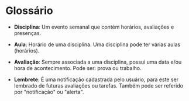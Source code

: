 # Glossário

* __Disciplina__: Um evento semanal que contém horários, avaliações e presenças.

* __Aula__: Horário de uma disciplina. Uma disciplina pode ter várias aulas (horários).

* __Avaliação__: Sempre associada a uma disciplina, possui uma data e/ou hora de acontecimento. Pode ser: prova ou trabalho.

* __Lembrete__: É uma notificação cadastrada pelo usuário, para este ser lembrado de futuras avaliações ou tarefas. Também pode ser referido por "notificação" ou "alerta".

